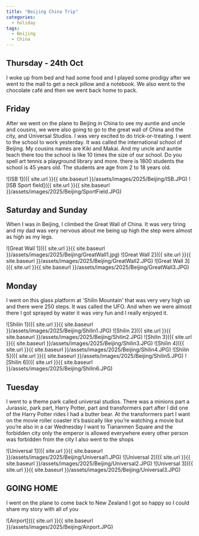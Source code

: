 ```yaml
---
title: "Beijing China Trip"
categories:
  - holiday
tags:
  - Beijing
  - China
---
```


## Thursday - 24th Oct 

I woke up from bed and had some food and I played some prodigy after we went to the mall to get a neck pillow and a notebook. We also went to the chocolate café and then we went back home to pack. 

## Friday 

After we went on the plane to Beijing in China to see my auntie and uncle and cousins, we were also going to go to the great wall of China and the city, and Universal Studios. I was very excited to do trick-or-treating. I went to the school to work yesterday. It was called the international school of Beijing. My cousins names are Kiki and Makai. And my uncle and auntie teach there too the school is like 10 times the size of our school. Do you spell art tennis a playground library and more. there is 1800 students the school is 45 years old. The students are age from 2 to 18 years old.

![ISB 1]({{ site.url }}{{ site.baseurl }}/assets/images/2025/Beijing/ISB.JPG)
![ISB Sport field]({{ site.url }}{{ site.baseurl }}/assets/images/2025/Beijing/SportField.JPG)

## Saturday and Sunday 

When I was in Beijing, I climbed the Great Wall of China. It was very tiring and my dad was very nervous about me being up high the step were almost as high as my legs.

![Great Wall 1]({{ site.url }}{{ site.baseurl }}/assets/images/2025/Beijing/GreatWall1.jpg)
![Great Wall 2]({{ site.url }}{{ site.baseurl }}/assets/images/2025/Beijing/GreatWall2.JPG)
![Great Wall 3]({{ site.url }}{{ site.baseurl }}/assets/images/2025/Beijing/GreatWall3.JPG)


## Monday 

I went on this glass platform at 'Shilin Mountain' that was very very high up and there were 250 steps. It was called the UFO. And when we were almost there I got sprayed by water it was very fun and I really enjoyed it.

![Shilin 1]({{ site.url }}{{ site.baseurl }}/assets/images/2025/Beijing/Shilin1.JPG)
![Shilin 2]({{ site.url }}{{ site.baseurl }}/assets/images/2025/Beijing/Shilin2.JPG)
![Shilin 3]({{ site.url }}{{ site.baseurl }}/assets/images/2025/Beijing/Shilin3.JPG)
![Shilin 4]({{ site.url }}{{ site.baseurl }}/assets/images/2025/Beijing/Shilin4.JPG)
![Shilin 5]({{ site.url }}{{ site.baseurl }}/assets/images/2025/Beijing/Shilin5.JPG)
![Shilin 6]({{ site.url }}{{ site.baseurl }}/assets/images/2025/Beijing/Shilin6.JPG)

## Tuesday

I went to a theme park called universal studios. There was a minions part a Jurassic, park part, Harry Potter, part and transformers part after I did one of the Harry Potter rides I had a butter bear. At the transformers part I want on the movie roller coaster it’s basically like you’re watching a movie but you’re also in a car Wednesday I want to Tiananmen Square and the forbidden city only the emperor is allowed everywhere every other person was forbidden from the city I also went to the shops 

![Universal 1]({{ site.url }}{{ site.baseurl }}/assets/images/2025/Beijing/Universal1.JPG)
![Universal 2]({{ site.url }}{{ site.baseurl }}/assets/images/2025/Beijing/Universal2.JPG) 
![Universal 3]({{ site.url }}{{ site.baseurl }}/assets/images/2025/Beijing/Universal3.JPG) 

## GOING HOME

I went on the plane to come back to New Zealand I got so happy so I could share my story with all of you

![Airport]({{ site.url }}{{ site.baseurl }}/assets/images/2025/Beijing/Airport.JPG) 